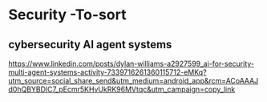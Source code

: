 # Security -To-sort


## cybersecurity AI agent systems

https://www.linkedin.com/posts/dylan-williams-a2927599_ai-for-security-multi-agent-systems-activity-7339716261360115712-eMKq?utm_source=social_share_send&utm_medium=android_app&rcm=ACoAAAJd0hQBYBDlC7_pEcmr5KHvUkRK96MVtqc&utm_campaign=copy_link

## 






